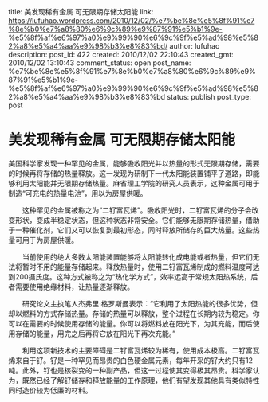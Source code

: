title: 美发现稀有金属 可无限期存储太阳能
link: https://lufuhao.wordpress.com/2010/12/02/%e7%be%8e%e5%8f%91%e7%8e%b0%e7%a8%80%e6%9c%89%e9%87%91%e5%b1%9e-%e5%8f%af%e6%97%a0%e9%99%90%e6%9c%9f%e5%ad%98%e5%82%a8%e5%a4%aa%e9%98%b3%e8%83%bd/
author: lufuhao
description: 
post_id: 422
created: 2010/12/02 22:10:43
created_gmt: 2010/12/02 13:10:43
comment_status: open
post_name: %e7%be%8e%e5%8f%91%e7%8e%b0%e7%a8%80%e6%9c%89%e9%87%91%e5%b1%9e-%e5%8f%af%e6%97%a0%e9%99%90%e6%9c%9f%e5%ad%98%e5%82%a8%e5%a4%aa%e9%98%b3%e8%83%bd
status: publish
post_type: post

# 美发现稀有金属 可无限期存储太阳能

美国科学家发现一种罕见的金属，能够吸收阳光并以热量的形式无限期存储，需要的时候再将存储的热量释放。这一发现为研制下一代太阳能装置铺平了道路，即能够利用太阳能并无限期存储热量。麻省理工学院的研究人员表示，这种金属可用于制造“可充电的热量电池”，用以为房屋供暖。 

　　这种罕见的金属被称之为“二钌富瓦烯”。吸收阳光时，二钌富瓦烯的分子会改变形状，变成半稳定状态，但这种状态非常安全。它们能够无限期存储热量，借助于一种催化剂，它们又可以恢复到最初形态，同时释放所储存的巨大热量。这些热量可用于为房屋供暖。 

　　当前使用的绝大多数太阳能装置能够将太阳能转化成电能或者热量，但它们无法将暂时不用的能量存储起来。释放热量时，使用二钌富瓦烯制成的燃料温度可达到200摄氏度。这种方式被称之为“热化学方式”，效率远高于常规太阳热系统，后者需要使用绝缘材料，让热量逐渐释放。 

　　研究论文主执笔人杰弗里·格罗斯曼表示：“它利用了太阳热能的很多优势，但却以燃料的方式存储热量。存储的热量可以释放，整个过程在长期内较为稳定。你可以在需要的时候使用存储的能量。你可以将燃料放在阳光下，为其充能，而后使用存储的能量，用完之后再将它放在阳光下再次充能。” 

　　利用这项新技术的主要障碍是二钌富瓦烯较为稀有，使用成本极高。二钌富瓦烯来自于钌。钌是一种罕见而昂贵的白色硬金属元素，每年开采的钌大约只有12吨。此外，钌也是核裂变的一种副产品，但这一过程使其变得极其昂贵。科学家认为，既然已经了解钌储存和释放能量的工作原理，他们有望发现其他具有类似特性同时造价较为低廉的材料。